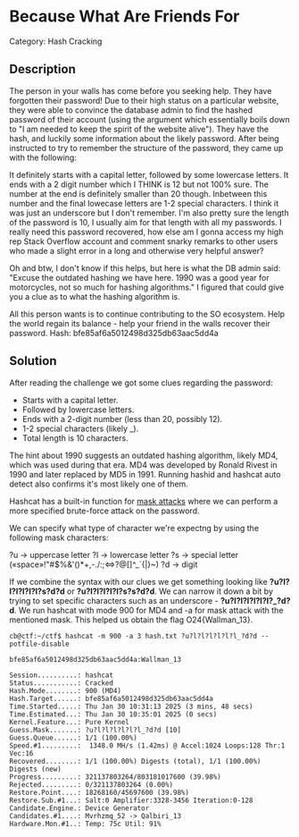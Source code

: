 # Because What Are Friends For

Category: Hash Cracking

## Description

The person in your walls has come before you seeking help. They have forgotten their password! Due to their high status on a particular website, they were able to convince the database admin to find the hashed password of their account (using the argument which essentially boils down to "I am needed to keep the spirit of the website alive"). They have the hash, and luckily some information about the likely password. After being instructed to try to remember the structure of the password, they came up with the following:

It definitely starts with a capital letter, followed by some lowercase letters. It ends with a 2 digit number which I THINK is 12 but not 100% sure. The number at the end is definitely smaller than 20 though. Inbetween this number and the final lowecase letters are 1-2 special characters. I think it was just an underscore but I don't remember. I'm also pretty sure the length of the password is 10, I usually aim for that length with all my passwords. I really need this password recovered, how else am I gonna access my high rep Stack Overflow account and comment snarky remarks to other users who made a slight error in a long and otherwise very helpful answer?

Oh and btw, I don't know if this helps, but here is what the DB admin said: "Excuse the outdated hashing we have here. 1990 was a good year for motorcycles, not so much for hashing algorithms." I figured that could give you a clue as to what the hashing algorithm is.

All this person wants is to continue contributing to the SO ecosystem. Help the world regain its balance - help your friend in the walls recover their password.
Hash: bfe85af6a5012498d325db63aac5dd4a

## Solution

After reading the challenge we got some clues regarding the password:

- Starts with a capital letter.
- Followed by lowercase letters.
- Ends with a 2-digit number (less than 20, possibly 12).
- 1-2 special characters (likely _).
- Total length is 10 characters.

The hint about 1990 suggests an outdated hashing algorithm, likely MD4, which was used during that era. MD4 was developed by Ronald Rivest in 1990 and later replaced by MD5 in 1991. Running hashid and hashcat auto detect also confirms it's most likely one of them.

Hashcat has a built-in function for [mask attacks](https://hashcat.net/wiki/doku.php?id=mask_attack) where we can perform a more specified brute-force attack on the password.

We can specify what type of character we're expectng by using the following mask characters:

?u → uppercase letter
?l → lowercase letter
?s → special letter («space»!"#$%&'()*+,-./:;<=>?@[\]^_`{|}~)
?d → digit

If we combine the syntax with our clues we get something looking like **?u?l?l?l?l?l?l?s?d?d** or **?u?l?l?l?l?l?s?s?d?d**. We can narrow it down a bit by trying to set specific characters such as an underscore - **?u?l?l?l?l?l?l?_?d?d**. We run hashcat with mode 900 for MD4 and -a for mask attack with the mentioned mask. This helped us obtain the flag O24{Wallman_13}.

```
cb@ctf:~/ctf$ hashcat -m 900 -a 3 hash.txt ?u?l?l?l?l?l?l_?d?d --potfile-disable

bfe85af6a5012498d325db63aac5dd4a:Wallman_13               
                                                          
Session..........: hashcat
Status...........: Cracked
Hash.Mode........: 900 (MD4)
Hash.Target......: bfe85af6a5012498d325db63aac5dd4a
Time.Started.....: Thu Jan 30 10:31:13 2025 (3 mins, 48 secs)
Time.Estimated...: Thu Jan 30 10:35:01 2025 (0 secs)
Kernel.Feature...: Pure Kernel
Guess.Mask.......: ?u?l?l?l?l?l?l_?d?d [10]
Guess.Queue......: 1/1 (100.00%)
Speed.#1.........:  1348.0 MH/s (1.42ms) @ Accel:1024 Loops:128 Thr:1 Vec:16
Recovered........: 1/1 (100.00%) Digests (total), 1/1 (100.00%) Digests (new)
Progress.........: 321137803264/803181017600 (39.98%)
Rejected.........: 0/321137803264 (0.00%)
Restore.Point....: 18268160/45697600 (39.98%)
Restore.Sub.#1...: Salt:0 Amplifier:3328-3456 Iteration:0-128
Candidate.Engine.: Device Generator
Candidates.#1....: Mvrhzmq_52 -> Qalbiri_13
Hardware.Mon.#1..: Temp: 75c Util: 91%
```

